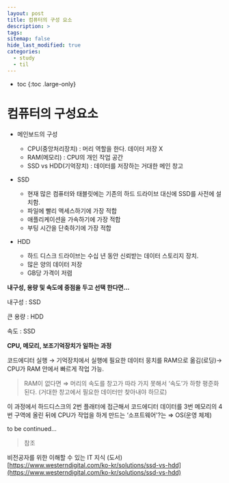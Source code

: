 ```yaml
---
layout: post
title: 컴퓨터의 구성 요소
description: >
tags:
sitemap: false
hide_last_modified: true
categories:
  - study
  - til
---
```


* toc
{:toc .large-only}

# 컴퓨터의 구성요소

- 메인보드의 구성
    - CPU(중앙처리장치) : 머리 역할을 한다. 데이터 저장 X
    - RAM(메모리) : CPU의 개인 작업 공간
    - SSD vs HDD(기억장치) : 데이터를 저장하는 거대한 메인 창고

- SSD
    - 현재 많은 컴퓨터와 태블릿에는 기존의 하드 드라이브 대신에 SSD를 사전에 설치함.
    - 파일에 빨리 액세스하기에 가장 적합
    - 애플리케이션을 가속하기에 가장 적합
    - 부팅 시간을 단축하기에 가장 적합
- HDD
    - 하드 디스크 드라이브는 수십 년 동안 신뢰받는 데이터 스토리지 장치.
    - 많은 양의 데이터 저장
    - GB당 가격이 저렴

**내구성, 용량 및 속도에 중점을 두고 선택 한다면...**

내구성 : SSD

큰 용량 : HDD

속도 : SSD

**CPU, 메모리, 보조기억장치가 일하는 과정**

코드에디터 실행 → 기억장치에서 실행에 필요한 데이터 뭉치를  RAM으로 옮김(로딩)→ CPU가 RAM 안에서 빠르게 작업 가능.

> RAM이 없다면 ⇒ 머리의 속도를 창고가 따라 가지 못해서 ‘속도’가 하향 평준화 된다. (거대한 창고에서 필요한 데이터만 찾아내야 하므로)
>

이 과정에서 하드디스크의 2번 플래터에 접근해서 코드에디터 데이터를 3번 메모리의 4번 구역에 올린 뒤에 CPU가 작업을 하게 만드는 ‘소프트웨어'?는 ⇒ OS(운영 체제)


to be continued...



> 참조

비전공자를 위한 이해할 수 있는 IT 지식 (도서)
[https://www.westerndigital.com/ko-kr/solutions/ssd-vs-hdd](https://www.westerndigital.com/ko-kr/solutions/ssd-vs-hdd)